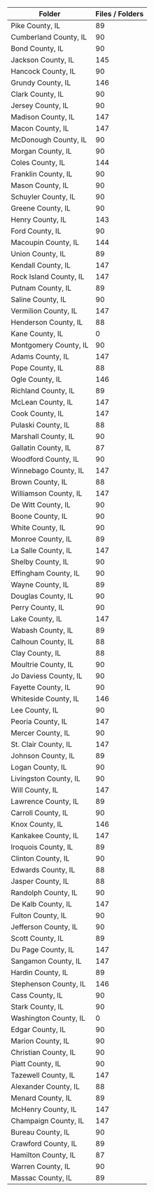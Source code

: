 | Folder                 |   Files / Folders |
|------------------------|-------------------|
| Pike County, IL        |                89 |
| Cumberland County, IL  |                90 |
| Bond County, IL        |                90 |
| Jackson County, IL     |               145 |
| Hancock County, IL     |                90 |
| Grundy County, IL      |               146 |
| Clark County, IL       |                90 |
| Jersey County, IL      |                90 |
| Madison County, IL     |               147 |
| Macon County, IL       |               147 |
| McDonough County, IL   |                90 |
| Morgan County, IL      |                90 |
| Coles County, IL       |               144 |
| Franklin County, IL    |                90 |
| Mason County, IL       |                90 |
| Schuyler County, IL    |                90 |
| Greene County, IL      |                90 |
| Henry County, IL       |               143 |
| Ford County, IL        |                90 |
| Macoupin County, IL    |               144 |
| Union County, IL       |                89 |
| Kendall County, IL     |               147 |
| Rock Island County, IL |               147 |
| Putnam County, IL      |                89 |
| Saline County, IL      |                90 |
| Vermilion County, IL   |               147 |
| Henderson County, IL   |                88 |
| Kane County, IL        |                 0 |
| Montgomery County, IL  |                90 |
| Adams County, IL       |               147 |
| Pope County, IL        |                88 |
| Ogle County, IL        |               146 |
| Richland County, IL    |                89 |
| McLean County, IL      |               147 |
| Cook County, IL        |               147 |
| Pulaski County, IL     |                88 |
| Marshall County, IL    |                90 |
| Gallatin County, IL    |                87 |
| Woodford County, IL    |                90 |
| Winnebago County, IL   |               147 |
| Brown County, IL       |                88 |
| Williamson County, IL  |               147 |
| De Witt County, IL     |                90 |
| Boone County, IL       |                90 |
| White County, IL       |                90 |
| Monroe County, IL      |                89 |
| La Salle County, IL    |               147 |
| Shelby County, IL      |                90 |
| Effingham County, IL   |                90 |
| Wayne County, IL       |                89 |
| Douglas County, IL     |                90 |
| Perry County, IL       |                90 |
| Lake County, IL        |               147 |
| Wabash County, IL      |                89 |
| Calhoun County, IL     |                88 |
| Clay County, IL        |                88 |
| Moultrie County, IL    |                90 |
| Jo Daviess County, IL  |                90 |
| Fayette County, IL     |                90 |
| Whiteside County, IL   |               146 |
| Lee County, IL         |                90 |
| Peoria County, IL      |               147 |
| Mercer County, IL      |                90 |
| St. Clair County, IL   |               147 |
| Johnson County, IL     |                89 |
| Logan County, IL       |                90 |
| Livingston County, IL  |                90 |
| Will County, IL        |               147 |
| Lawrence County, IL    |                89 |
| Carroll County, IL     |                90 |
| Knox County, IL        |               146 |
| Kankakee County, IL    |               147 |
| Iroquois County, IL    |                89 |
| Clinton County, IL     |                90 |
| Edwards County, IL     |                88 |
| Jasper County, IL      |                88 |
| Randolph County, IL    |                90 |
| De Kalb County, IL     |               147 |
| Fulton County, IL      |                90 |
| Jefferson County, IL   |                90 |
| Scott County, IL       |                89 |
| Du Page County, IL     |               147 |
| Sangamon County, IL    |               147 |
| Hardin County, IL      |                89 |
| Stephenson County, IL  |               146 |
| Cass County, IL        |                90 |
| Stark County, IL       |                90 |
| Washington County, IL  |                 0 |
| Edgar County, IL       |                90 |
| Marion County, IL      |                90 |
| Christian County, IL   |                90 |
| Piatt County, IL       |                90 |
| Tazewell County, IL    |               147 |
| Alexander County, IL   |                88 |
| Menard County, IL      |                89 |
| McHenry County, IL     |               147 |
| Champaign County, IL   |               147 |
| Bureau County, IL      |                90 |
| Crawford County, IL    |                89 |
| Hamilton County, IL    |                87 |
| Warren County, IL      |                90 |
| Massac County, IL      |                89 |